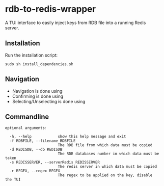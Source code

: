 # rdb-to-redis-wrapper

A TUI interface to easily inject keys from RDB file into a running Redis server.

## Installation

Run the installation script:
```
sudo sh install_dependencies.sh
```

## Navigation

- Navigation is done using <ARROWS>
- Confirming is done using <ENTER>
- Selecting/Unselecting is done using <SPACE>


## Commandline

```
optional arguments:

  -h, --help            show this help message and exit
  -f RDBFILE, --filename RDBFILE
                        The RDB file from which data must be copied
  -d REDISDB, --db REDISDB
                        The RDB databases number in which data must be taken
  -s REDISSERVER, --serverRedis REDISSERVER
                        The redis server in which data must be copied
  -r REGEX, --regex REGEX
                        The regex to be applied on the key, disable the TUI
```
